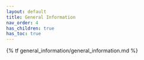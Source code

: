 ```yaml
---
layout: default
title: General Information
nav_order: 4
has_children: true
has_toc: true
---
```


{% tf general_information/general_information.md %}
